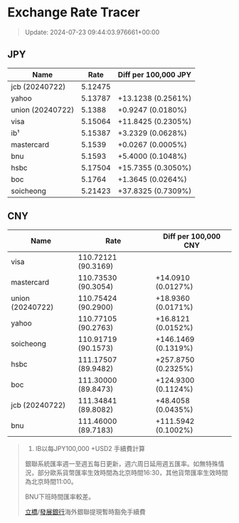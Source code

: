 # Exchange Rate Tracer

> Update: 2024-07-23 09:44:03.976661+00:00

## JPY

| Name             |    Rate | Diff per 100,000 JPY   |
|------------------|---------|------------------------|
| jcb (20240722)   | 5.12475 |                        |
| yahoo            | 5.13787 | +13.1238 (0.2561%)     |
| union (20240722) | 5.1388  | +0.9247 (0.0180%)      |
| visa             | 5.15064 | +11.8425 (0.2305%)     |
| ib¹              | 5.15387 | +3.2329 (0.0628%)      |
| mastercard       | 5.1539  | +0.0267 (0.0005%)      |
| bnu              | 5.1593  | +5.4000 (0.1048%)      |
| hsbc             | 5.17504 | +15.7355 (0.3050%)     |
| boc              | 5.1764  | +1.3645 (0.0264%)      |
| soicheong        | 5.21423 | +37.8325 (0.7309%)     |

## CNY

| Name             | Rate                | Diff per 100,000 CNY   |
|------------------|---------------------|------------------------|
| visa             | 110.72121	(90.3169) |                        |
| mastercard       | 110.73530	(90.3054) | +14.0910 (0.0127%)     |
| union (20240722) | 110.75424	(90.2900) | +18.9360 (0.0171%)     |
| yahoo            | 110.77105	(90.2763) | +16.8121 (0.0152%)     |
| soicheong        | 110.91719	(90.1573) | +146.1469 (0.1319%)    |
| hsbc             | 111.17507	(89.9482) | +257.8750 (0.2325%)    |
| boc              | 111.30000	(89.8473) | +124.9300 (0.1124%)    |
| jcb (20240722)   | 111.34841	(89.8082) | +48.4058 (0.0435%)     |
| bnu              | 111.46000	(89.7183) | +111.5942 (0.1002%)    |


> 1. IB以每JPY100,000 +USD2 手續費計算
>
> 銀聯系統匯率週一至週五每日更新，週六周日延用週五匯率。如無特殊情況，部分歐系貨幣匯率生效時間為北京時間16:30，其他貨幣匯率生效時間為北京時間11:00。
>
> BNU下班時間匯率較差。
>
> [立橋](https://www.wlbank.com.mo/uploads/ueditor/file/20181211/1544536513900230.pdf)/[發展銀行](https://www.mdb.com.mo/Service_Charges_20230728.pdf)海外銀聯提現暫時豁免手續費

